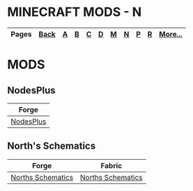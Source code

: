# MINECRAFT MODS - N
| Pages | [Back](https://github.com/northwesttrees-gaming) | [A](https://github.com/northwesttrees-gaming/.github/tree/main/pages/a) | [B](https://github.com/northwesttrees-gaming/.github/tree/main/pages/b) | [C](https://github.com/northwesttrees-gaming/.github/tree/main/pages/c) | [D](https://github.com/northwesttrees-gaming/.github/tree/main/pages/d) | [M](https://github.com/northwesttrees-gaming/.github/tree/main/pages/m) | [N](https://github.com/northwesttrees-gaming/.github/tree/main/pages/n) | [P](https://github.com/northwesttrees-gaming/.github/tree/main/pages/p) | [R](https://github.com/northwesttrees-gaming/.github/tree/main/pages/r) | [More...](https://github.com/northwesttrees-gaming/.github/blob/main/pages/_more) |
| --- | --- | --- | --- | --- | --- | --- | --- | --- | --- | --- |

# MODS
## NodesPlus
| Forge |
| --- |
| [NodesPlus](https://github.com/northwesttrees-gaming/Nodes-Plus) |

## North's Schematics
| Forge | Fabric |
| --- | --- |
| [Norths Schematics](https://github.com/northwesttrees-gaming/Norths-Schematics) | [Norths Schematics](https://github.com/northwesttrees-gaming/Norths-Schematics-Fabric) |
